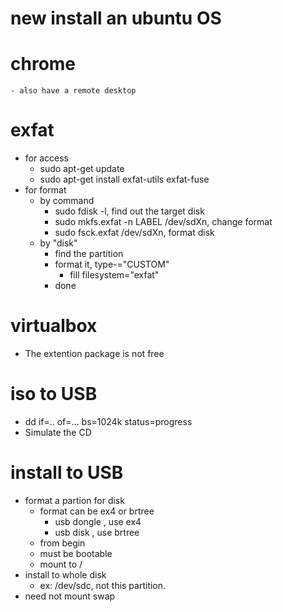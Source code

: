 # new install an ubuntu OS

# 

# chrome

```
- also have a remote desktop

```

# exfat

- for access
    - sudo apt-get update
    - sudo apt-get install exfat-utils exfat-fuse
- for format
    - by command
        - sudo fdisk -l, find out the target disk
        - sudo mkfs.exfat -n LABEL /dev/sdXn, change format
        - sudo fsck.exfat /dev/sdXn, format disk
    - by "disk"
        - find the partition
        - format it, type-="CUSTOM"
            - fill filesystem="exfat"
        - done

# virtualbox

- The extention package is not free

# iso to USB

- dd if=.. of=... bs=1024k status=progress
- Simulate the CD

# install to USB

- format a partion for disk
    - format can be ex4 or brtree
        - usb dongle , use ex4
        - usb disk , use brtree
    - from begin
    - must be bootable
    - mount to /
- install to whole disk
    - ex: /dev/sdc, not this partition.
- need not mount swap